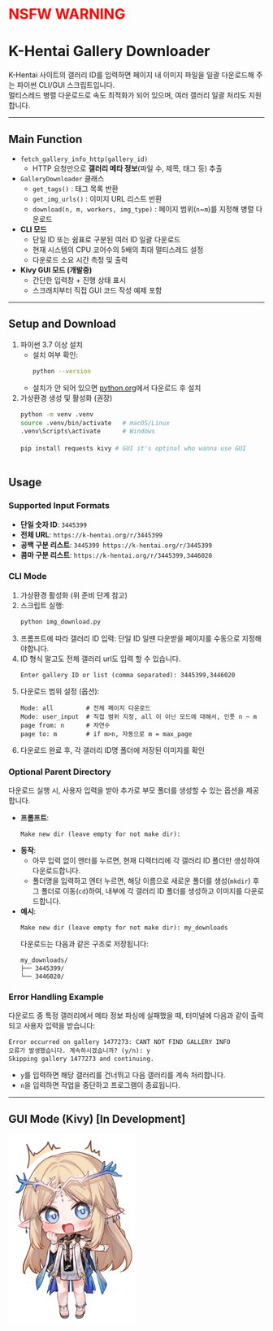 

#   <p style="color: red;">NSFW WARNING</p> 

# K-Hentai Gallery Downloader

K-Hentai 사이트의 갤러리 ID를 입력하면 페이지 내 이미지 파일을 일괄 다운로드해 주는 파이썬 CLI/GUI 스크립트입니다.  
멀티스레드 병렬 다운로드로 속도 최적화가 되어 있으며, 여러 갤러리 일괄 처리도 지원합니다.

---

## Main Function

- `fetch_gallery_info_http(gallery_id)`  
  - HTTP 요청만으로 **갤러리 메타 정보**(파일 수, 제목, 태그 등) 추출  
- `GalleryDownloader` 클래스  
  - `get_tags()` : 태그 목록 반환  
  - `get_img_urls()` : 이미지 URL 리스트 반환  
  - `download(n, m, workers, img_type)` : 페이지 범위(`n`~`m`)를 지정해 병렬 다운로드  
- **CLI 모드**  
  - 단일 ID 또는 쉼표로 구분된 여러 ID 일괄 다운로드
  - 현재 시스템의 CPU 코어수의 5배의 최대 멀티스레드 설정
  - 다운로드 소요 시간 측정 및 출력  
- **Kivy GUI 모드 (개발중)**  
  - 간단한 입력창 + 진행 상태 표시  
  - 스크래치부터 직접 GUI 코드 작성 예제 포함

---

## Setup and Download

1. 파이썬 3.7 이상 설치
   - 설치 여부 확인:
     ```bash
     python --version
     ```
   - 설치가 안 되어 있으면 [python.org](https://www.python.org/downloads/)에서 다운로드 후 설치
2. 가상환경 생성 및 활성화 (권장)
   ```bash
   python -m venv .venv
   source .venv/bin/activate   # macOS/Linux
   .venv\Scripts\activate      # Windows
    
   pip install requests kivy # GUI it's optinal who wanna use GUI
   
   
   
## Usage

### Supported Input Formats
- **단일 숫자 ID**: `3445399`
- **전체 URL**: `https://k-hentai.org/r/3445399`
- **공백 구분 리스트**: `3445399 https://k-hentai.org/r/3445399`
- **콤마 구분 리스트**: `https://k-hentai.org/r/3445399,3446020`


### CLI Mode
1. 가상환경 활성화 (위 준비 단계 참고)
2. 스크립트 실행:
   ```bash
   python img_download.py
   ```
3. 프롬프트에 따라 갤러리 ID 입력:
    단일 ID 일땐 다운받을 페이지를 수동으로 지정해야합니다.
4. ID 형식 말고도 전체 갤러리 url도 입력 할 수 있습니다.
   ```text
   Enter gallery ID or list (comma separated): 3445399,3446020
   ```
4. 다운로드 범위 설정 (옵션):
   ```text
   Mode: all         # 전체 페이지 다운로드
   Mode: user_input  # 직접 범위 지정, all 이 이닌 모드에 대해서, 인풋 n ~ m
   page from: n      # 자연수
   page to: m        # if m>n, 자동으로 m = max_page
   ```
5. 다운로드 완료 후, 각 갤러리 ID명 폴더에 저장된 이미지를 확인


### Optional Parent Directory

다운로드 실행 시, 사용자 입력을 받아 추가로 부모 폴더를 생성할 수 있는 옵션을 제공합니다.

- **프롬프트**: 
  ```
  Make new dir (leave empty for not make dir):
  ```
- **동작**:
  - 아무 입력 없이 엔터를 누르면, 현재 디렉터리에 각 갤러리 ID 폴더만 생성하여 다운로드합니다.
  - 폴더명을 입력하고 엔터 누르면, 해당 이름으로 새로운 폴더를 생성(`mkdir`) 후 그 폴더로 이동(`cd`)하여, 내부에 각 갤러리 ID 폴더를 생성하고 이미지를 다운로드합니다.
- **예시**:
  ```text
  Make new dir (leave empty for not make dir): my_downloads
  ```
  다운로드는 다음과 같은 구조로 저장됩니다:
  ```
  my_downloads/
  ├── 3445399/
  └── 3446020/
  ```

 
### Error Handling Example

다운로드 중 특정 갤러리에서 메타 정보 파싱에 실패했을 때, 터미널에 다음과 같이 출력되고 사용자 입력을 받습니다:

```text
Error occurred on gallery 1477273: CANT NOT FIND GALLERY INFO
오류가 발생했습니다. 계속하시겠습니까? (y/n): y
Skipping gallery 1477273 and continuing.
```

- `y`를 입력하면 해당 갤러리를 건너뛰고 다음 갤러리를 계속 처리합니다.
- `n`을 입력하면 작업을 중단하고 프로그램이 종료됩니다.
---
## GUI Mode (Kivy) [In Development]



<p align="left">
  <img src="img_src/cb304b165663134eb98a2aa1b82556836cc0d17c.webp" alt="Gallery Preview" style="width:50%; height:auto;" />
</p>
